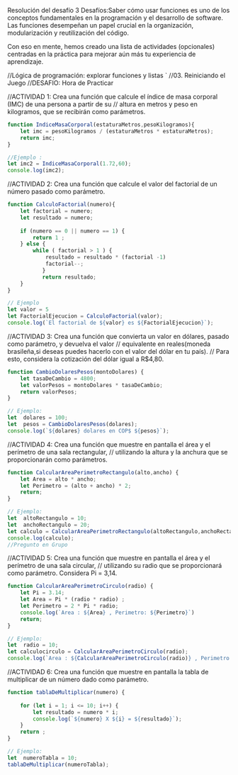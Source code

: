 Resolución del desafío 3
Desafíos:Saber cómo usar funciones es uno de los conceptos fundamentales en la programación y el desarrollo de software. Las funciones desempeñan un papel crucial en la organización, modularización y reutilización del código.

Con eso en mente, hemos creado una lista de actividades (opcionales) centradas en la práctica para mejorar aún más tu experiencia de aprendizaje.

//Lógica de programación: explorar funciones y listas `
//03. Reiniciando el Juego
//DESAFIO: Hora de Practicar



//ACTIVIDAD 1: Crea una función que calcule el índice de masa corporal (IMC) de una persona a partir de su 
// altura en metros y peso en kilogramos, que se recibirán como parámetros.

```javascript
function IndiceMasaCorporal(estaturaMetros,pesoKilogramos){
    let imc = pesoKilogramos / (estaturaMetros * estaturaMetros);
    return imc;
}

//Ejemplo :
let imc2 = IndiceMasaCorporal(1.72,60);
console.log(imc2);
```




//ACTIVIDAD 2: Crea una función que calcule el valor del factorial de un número pasado como parámetro.
```javascript
function CalculoFactorial(numero){
    let factorial = numero;
    let resultado = numero;
 
    if (numero == 0 || numero == 1) {
        return 1 ;
    } else {
        while ( factorial > 1 ) { 
            resultado = resultado * (factorial -1)
            factorial--;
           }
           return resultado;
    }
}

// Ejemplo 
let valor = 5
let FactorialEjecucion = CalculoFactorial(valor);
console.log(`El factorial de ${valor} es ${FactorialEjecucion}`);
```

//ACTIVIDAD 3: Crea una función que convierta un valor en dólares, pasado como parámetro, y devuelva el valor 
// equivalente en reales(moneda brasileña,si deseas puedes hacerlo con el valor del dólar en tu país). 
// Para esto, considera la cotización del dólar igual a R$4,80.


```javascript
function CambioDolaresPesos(montoDolares) {
    let tasaDeCambio = 4800;
    let valorPesos = montoDolares * tasaDeCambio;
    return valorPesos;
}

// Ejemplo:
let  dolares = 100;
let  pesos = CambioDolaresPesos(dolares);
console.log(`${dolares} dolares en COP$ ${pesos}`);
```

//ACTIVIDAD 4: Crea una función que muestre en pantalla el área y el perímetro de una sala rectangular, 
// utilizando la altura y la anchura que se proporcionarán como parámetros.

```javascript
function CalcularAreaPerimetroRectangulo(alto,ancho) {
    let Area = alto * ancho;
    let Perimetro = (alto + ancho) * 2;
    return; 
}

// Ejemplo:
let  altoRectangulo = 10;
let  anchoRectangulo = 20;
let calculo = CalcularAreaPerimetroRectangulo(altoRectangulo,anchoRectangulo);
console.log(calculo);
//Pregunto en Grupo
 ```


//ACTIVIDAD 5: Crea una función que muestre en pantalla el área y el perímetro de una sala circular, 
// utilizando su radio que se proporcionará como parámetro. Considera Pi = 3,14.

```javascript
function CalcularAreaPerimetroCirculo(radio) {
    let Pi = 3.14;
    let Area = Pi * (radio * radio) ;
    let Perimetro = 2 * Pi * radio;
    console.log(`Area : ${Area} , Perimetro: ${Perimetro}`)
    return; 
}

// Ejemplo:
let  radio = 10;
let calculocirculo = CalcularAreaPerimetroCirculo(radio);
console.log(`Area : ${CalcularAreaPerimetroCirculo(radio)} , Perimetro: ${CalcularAreaPerimetroCirculo(radio)}`)
```




//ACTIVIDAD 6: Crea una función que muestre en pantalla la tabla de multiplicar de un número dado como parámetro.

```javascript
function tablaDeMultiplicar(numero) {
    
    for (let i = 1; i <= 10; i++) {
        let resultado = numero * i;
        console.log(`${numero} X ${i} = ${resultado}`);
    }
    return ;
}

// Ejemplo:
let  numeroTabla = 10;
tablaDeMultiplicar(numeroTabla);
```

